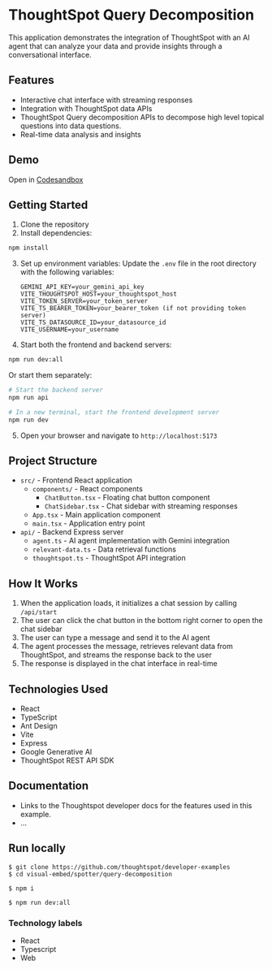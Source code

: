 # ThoughtSpot Query Decomposition

This application demonstrates the integration of ThoughtSpot with an AI agent that can analyze your data and provide insights through a conversational interface.

## Features

- Interactive chat interface with streaming responses
- Integration with ThoughtSpot data APIs
- ThoughtSpot Query decomposition APIs to decompose high level topical questions into data questions.
- Real-time data analysis and insights

## Demo

Open in [Codesandbox](https://githubbox.com/thoughtspot/developer-examples/tree/main/visual-embed/spotter/query-decomposition)


## Getting Started

1. Clone the repository
2. Install dependencies:

```bash
npm install
```

3. Set up environment variables:
   Update the `.env` file in the root directory with the following variables:
   ```
   GEMINI_API_KEY=your_gemini_api_key
   VITE_THOUGHTSPOT_HOST=your_thoughtspot_host
   VITE_TOKEN_SERVER=your_token_server
   VITE_TS_BEARER_TOKEN=your_bearer_token (if not providing token server)
   VITE_TS_DATASOURCE_ID=your_datasource_id
   VITE_USERNAME=your_username
   ```

4. Start both the frontend and backend servers:

```bash
npm run dev:all
```

Or start them separately:

```bash
# Start the backend server
npm run api

# In a new terminal, start the frontend development server
npm run dev
```

5. Open your browser and navigate to `http://localhost:5173`

## Project Structure

- `src/` - Frontend React application
  - `components/` - React components
    - `ChatButton.tsx` - Floating chat button component
    - `ChatSidebar.tsx` - Chat sidebar with streaming responses
  - `App.tsx` - Main application component
  - `main.tsx` - Application entry point
- `api/` - Backend Express server
  - `agent.ts` - AI agent implementation with Gemini integration
  - `relevant-data.ts` - Data retrieval functions
  - `thoughtspot.ts` - ThoughtSpot API integration

## How It Works

1. When the application loads, it initializes a chat session by calling `/api/start`
2. The user can click the chat button in the bottom right corner to open the chat sidebar
3. The user can type a message and send it to the AI agent
4. The agent processes the message, retrieves relevant data from ThoughtSpot, and streams the response back to the user
5. The response is displayed in the chat interface in real-time

## Technologies Used

- React
- TypeScript
- Ant Design
- Vite
- Express
- Google Generative AI
- ThoughtSpot REST API SDK

## Documentation

- Links to the Thoughtspot developer docs for the features used in this example.
- ...

## Run locally

```
$ git clone https://github.com/thoughtspot/developer-examples
$ cd visual-embed/spotter/query-decomposition
```
```
$ npm i
```
```
$ npm run dev:all
```

### Technology labels

- React
- Typescript
- Web
